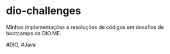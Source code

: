 # dio-challenges

Minhas implementações e resoluções de códigos em desafios de bootcamps da DIO.ME.

#DIO, #Java
